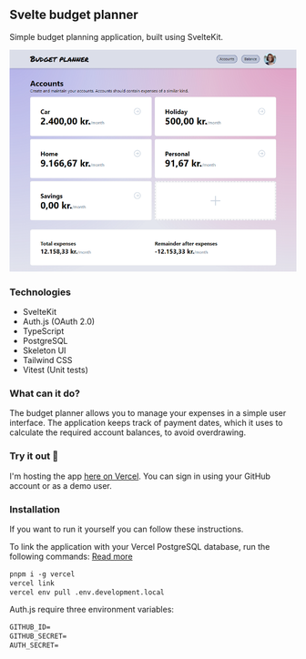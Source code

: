 ## Svelte budget planner
Simple budget planning application, built using SvelteKit.

<img src="screenshot_01.png">

### Technologies
- SvelteKit
- Auth.js (OAuth 2.0)
- TypeScript
- PostgreSQL
- Skeleton UI
- Tailwind CSS
- Vitest (Unit tests)

### What can it do?
The budget planner allows you to manage your expenses in a simple user interface. The application keeps track of payment dates, which it uses to calculate the required account balances, to avoid overdrawing.

### Try it out 🚀
I'm hosting the app [here on Vercel](https://svelte-budget-planner.vercel.app/). You can sign in using your GitHub account or as a demo user.

### Installation
If you want to run it yourself you can follow these instructions.

To link the application with your Vercel PostgreSQL database, run the following commands:
[Read more](https://vercel.com/docs/cli)
```
pnpm i -g vercel
vercel link
vercel env pull .env.development.local
```

Auth.js require three environment variables:
```
GITHUB_ID=
GITHUB_SECRET=
AUTH_SECRET=
```
